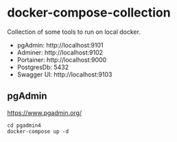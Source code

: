 # docker-compose-collection

Collection of some tools to run on local docker.

* pgAdmin: http://localhost:9101
* Adminer: http://localhost:9102
* Portainer: http://localhost:9000
* PostgresDb: 5432
* Swagger UI: http://localhost:9103

## pgAdmin

https://www.pgadmin.org/

    cd pgadmin4
    docker-compose up -d
